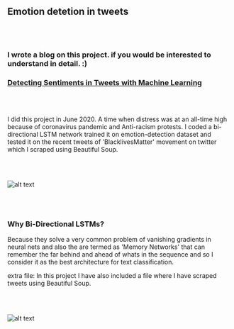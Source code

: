 ## Emotion detetion in tweets


<br />
<br />

### I wrote a blog on this project. if you would be interested to understand in detail. :)
### [Detecting Sentiments in Tweets with Machine Learning](https://kaifkohari10.medium.com/detecting-sentiments-in-tweets-with-machine-learning-376a5010b4dc)


<br/>
<br/>

I did this project in June 2020. A time when distress was at an all-time high because of coronavirus pandemic and Anti-racism protests.
   I coded a bi-directional LSTM network trained it on emotion-detection dataset and tested it on the recent tweets of 'BlacklivesMatter' movement on twitter  which I scraped using Beautiful Soup. 

<br/>
<br/>
   
![alt text](https://i.ytimg.com/vi/1gQ6uG5Ujiw/maxresdefault.jpg)

<br/>
<br/>

### Why Bi-Directional LSTMs?
Because they solve  a very common problem of vanishing gradients in neural nets and also the are termed as 'Memory Networks' that can remember the far behind and ahead of whats in the sequence and so I consider it as the best architecture for text classification.



extra file: In this project I have also included a file where I have scraped  tweets using Beautiful Soup.

<br/>
<br/>



![alt text](https://i.stack.imgur.com/iIiYO.png)

<br/>
<br/>
